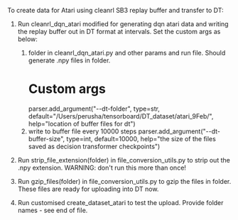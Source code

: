 To create data for Atari using cleanrl SB3 replay buffer and transfer to DT: 

1. Run cleanrl_dqn_atari modified for generating dqn atari data and writing the replay buffer out in DT format at intervals. Set the custom args as below: 
   1. folder in cleanrl_dqn_atari.py and other params and run file. Should generate .npy files in folder.
      # Custom args
      parser.add_argument("--dt-folder", type=str, default="/Users/perusha/tensorboard/DT_dataset/atari_9Feb/",
      help="location of buffer files for dt")
   2. write to buffer file every 10000 steps
      parser.add_argument("--dt-buffer-size", type=int, default=10000,
      help="the size of the files saved as decision transformer checkpoints")

2. Run strip_file_extension(folder) in file_conversion_utils.py to strip out the .npy extension. WARNING: don't run this more than once! 
3. Run gzip_files(folder) in file_conversion_utils.py to gzip the files in folder. These files are ready for uploading into DT now. 
4. Run customised create_dataset_atari to test the upload. Provide folder names - see end of file. 